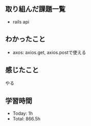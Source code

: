 
## 取り組んだ課題一覧
- rails api
## わかったこと
- axos: axios.get, axios.postで使える
## 感じたこと
やる
## 学習時間
- Today: 1h
- Total: 866.5h
